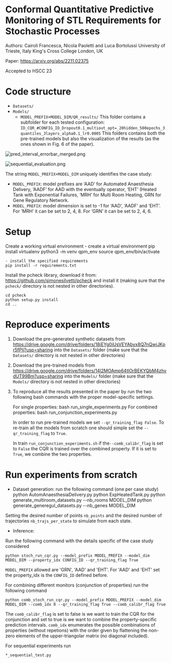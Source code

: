# Conformal Quantitative Predictive Monitoring of STL Requirements for Stochastic Processes


Authors: Cairoli Francesca, Nicola Paoletti and Luca Bortolussi
University of Trieste, Italy
King's Cross College London, UK

Paper: https://arxiv.org/abs/2211.02375

Accepted to HSCC 23


# Code structure
- `Datasets/`
- `Models/`
    - `MODEL_PREFIX+MODEL_DIM/QR_results/` 
        This folder contains a subfolder for each tested configuration:
                `ID_CQR_#CONFIG_ID_Dropout0.1_multiout_opt=_20hidden_500epochs_3quantiles_3layers_alpha0.1_lr0.0005`
            This folders contains both the pre-trained models but also the visualization of the results (as the ones shown in Fig. 6 of the paper).
            
![pred_interval_errorbar_merged.png](https://paper-attachments.dropboxusercontent.com/s_DA8D097E86304DE5F96E09771849284B05AB48EC7B955DA117AA1A2D276BF503_1675701233858_pred_interval_errorbar_merged.png)

![sequential_evaluation.png](https://paper-attachments.dropboxusercontent.com/s_DA8D097E86304DE5F96E09771849284B05AB48EC7B955DA117AA1A2D276BF503_1675701816682_sequential_evaluation.png)


The string `MODEL_PREFIX+MODEL_DIM` uniquely identifies the case study:

- `MODEL_PREFIX`: model prefixes are ‘AAD’ for Automated Anaesthesia Delivery, ‘AADF’ for AAD with the eventually operator, ‘EHT’ (Heated Tank with Exponential Failures, ‘MRH’ for Multi Room Heating, GRN for Gene Regulatory Network.
- `MODEL_PREFIX`: model dimension is set to -1 for ‘AAD’, ‘AADF’ and ‘EHT’. For ‘MRH’ it can be set to 2, 4, 8. For ‘GRN’ it can be set to 2, 4, 6. 

# Setup


Create a working virtual environment
    - create a virtual environment
    pip install virtualenv
    python3 -m venv qpm_env
    source qpm_env/bin/activate
    
    - install the specified requirements
    pip install -r requirements.txt
    

Install the pcheck library, download it from: https://github.com/simonesilvetti/pcheck and install it (making sure that the `pcheck/` directory is not nested in other directories).

    cd pcheck
    python setup.py install
    cd ..
    
# Reproduce experiments


1. Download the pre-generated synthetic datasets from https://drive.google.com/drive/folders/18iEYg0iUsVEYAbyx8Q7nQwiJKpr5fPlj?usp=sharing into the `Datasets/` folder (make sure that the `Datasets/` directory is not nested in other directories)
2. Download the pre-trained models from https://drive.google.com/drive/folders/14l2MOAmp64tlOrBEKYQbM4zhvdUT99Bm?usp=sharing into the `Models/` folder (make sure that the `Models/` directory is not nested in other directories)
3. To reproduce all the results presented in the paper by run the two following bash commands with the proper model-specific settings.


    For single properties: 
    bash run_single_experiments.py
    For combined properties:
    bash run_conjunction_experiments.py


    In order to run pre-trained models we set `--qr_training_flag False`. To re-train all the models from scratch one should simple set the `--qr_training_flag` to `True`.
    
    In train `run_conjunction_experiments.sh` if the`--comb_calibr_flag` is set to `False` the CQR is trained over the combined property. If it is set to `True`, we combine the two properties.


# Run experiments from scratch
- Dataset generation: run the following command (one per case study)
    python AutomAnaesthesiaDelivery.py 
    python ExpHeatedTank.py
    python generate_multiroom_datasets.py --nb_rooms MDOEL_DIM
    python generate_generegul_datasets.py --nb_genes MODEL_DIM

Setting the desired number of points `nb_points` and the desired number of trajectories `nb_trajs_per_state` to simulate from each state.


- Inference:

Run the following command with the details specific of the case study considered

    python stoch_run_cqr.py --model_prefix MODEL_PREFIX --model_dim MODEL_DIM --property_idx CONFIG_ID --qr_training_flag True

`MODEL_PREFIX` allowed are 'GRN', 'AAD' and 'EHT'. For 'AAD' and 'EHT' set the property_idx is the `CONFIG_ID` defined before.

For combining different monitors (conjunction of properties) run the following command

    python comb_stoch_run_cqr.py --model_prefix MDOEL_PREFIX --model_dim MODEL_DIM --comb_idx 0 --qr_training_flag True --comb_calibr_flag True

The `comb_calibr_flag` is set to false is we want to train the CQR for the conjunction and set to true is we want to combine the property-specific prediction intervals. `comb_idx` enumerates the possible combinations of properties (without repetions) with the order given by flattening the non-zero elements of the upper-triangolar matrix (no diagonal included).

For sequential experiments run

    *_sequential_test.py
